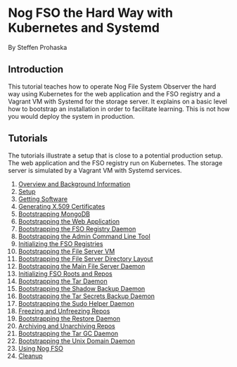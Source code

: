 # Nog FSO the Hard Way with Kubernetes and Systemd
By Steffen Prohaska
<!--@@VERSIONINC@@-->

## Introduction

This tutorial teaches how to operate Nog File System Observer the hard way
using Kubernetes for the web application and the FSO registry and a Vagrant VM
with Systemd for the storage server.  It explains on a basic level how to
bootstrap an installation in order to facilitate learning.  This is not how you
would deploy the system in production.

## Tutorials

The tutorials illustrate a setup that is close to a potential production setup.
The web application and the FSO registry run on Kubernetes.  The storage server
is simulated by a Vagrant VM with Systemd services.

1. [Overview and Background Information](./docs/01-intro.md)
1. [Setup](./docs/02-setup.md)
1. [Getting Software](./docs/03-software.md)
1. [Generating X.509 Certificates](./docs/04-certs.md)
1. [Bootstrapping MongoDB](./docs/05-mongodb.md)
1. [Bootstrapping the Web Application](./docs/06-web-app.md)
1. [Bootstrapping the FSO Registry Daemon](./docs/07-nogfsoregd.md)
1. [Bootstrapping the Admin Command Line Tool](./docs/08-nogfsoctl.md)
1. [Initializing the FSO Registries](./docs/09-registries.md)
1. [Bootstrapping the File Server VM](./docs/10-storage-vm.md)
1. [Bootstrapping the File Server Directory Layout](./docs/11-storage-layout.md)
1. [Bootstrapping the Main File Server Daemon](./docs/12-nogfsostad.md)
1. [Initializing FSO Roots and Repos](./docs/13-roots-and-repos.md)
1. [Bootstrapping the Tar Daemon](./docs/14-nogfsotard.md)
1. [Bootstrapping the Shadow Backup Daemon](./docs/15-nogfsosdwbakd3.md)
1. [Bootstrapping the Tar Secrets Backup Daemon](./docs/16-nogfsotarsecbakd.md)
1. [Bootstrapping the Sudo Helper Daemon](./docs/17-nogfsostaudod.md)
1. [Freezing and Unfreezing Repos](./docs/18-freeze.md)
1. [Bootstrapping the Restore Daemon](./docs/19-nogfsorstd.md)
1. [Archiving and Unarchiving Repos](./docs/20-archive.md)
1. [Bootstrapping the Tar GC Daemon](./docs/21-nogfsotargctd.md)
1. [Bootstrapping the Unix Domain Daemon](./docs/22-nogfsodomd.md)
1. [Using Nog FSO](./docs/23-using-fso.md)
1. [Cleanup](./docs/99-cleanup.md)
